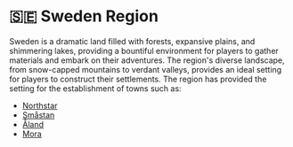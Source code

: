 # 🇸🇪 Sweden Region

Sweden is a dramatic land filled with forests, expansive plains, and shimmering lakes, providing a bountiful environment for players to gather materials and embark on their adventures. The region's diverse landscape, from snow-capped mountains to verdant valleys, provides an ideal setting for players to construct their settlements. The region has provided the setting for the establishment of towns such as:

* [Northstar](../northstar/)
* [Småstan](../smastan-knapplann.md)
* [Åland](finland-region/aland.md)
* [Mora](../mora.md)
